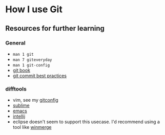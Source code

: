 # How I use Git

## Resources for further learning
### General
  * `man 1 git`
  * `man 7 giteveryday`
  * `man 1 git-config`
  * [git book](https://git-scm.com/book/en/v2)
  * [git commit best practices](http://goo.gl/xwWq)

### difftools
  * vim, see my [gitconfig](./gitconfig)
  * [sublime](http://www.sublimerge.com/docs/vcs-integration.html)
  * [emacs](https://whatworks4me.wordpress.com/2011/04/13/view-git-diffs-in-emacs-using-ediff/)
  * [intellij](https://coderwall.com/p/gc_hqw/use-intellij-or-webstorm-as-your-git-diff-tool-even-on-windows)
  * eclipse doesn't seem to support this usecase.  I'd recommend using a tool like [winmerge](http://winmerge.org/)
